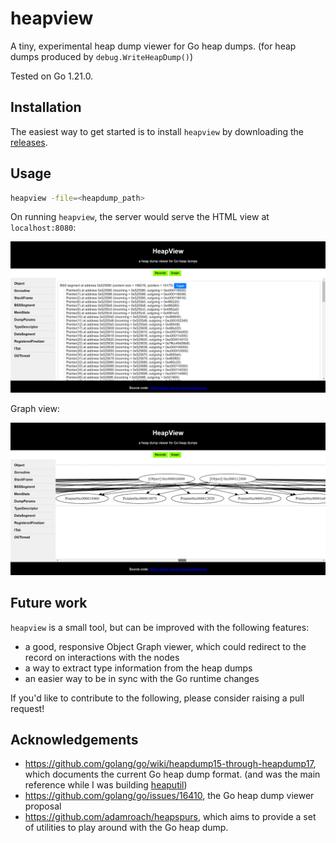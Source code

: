 # heapview

A tiny, experimental heap dump viewer for Go heap dumps. (for heap dumps produced by `debug.WriteHeapDump()`)

Tested on Go 1.21.0.

## Installation

The easiest way to get started is to install `heapview` by downloading the [releases](https://github.com/burntcarrot/heapview/releases).

## Usage

```sh
heapview -file=<heapdump_path>
```

On running `heapview`, the server would serve the HTML view at `localhost:8080`:

![Records View](./static/records-view.png)

Graph view:

![Graph View](./static/graph-view.png)

## Future work

`heapview` is a small tool, but can be improved with the following features:

- a good, responsive Object Graph viewer, which could redirect to the record on interactions with the nodes
- a way to extract type information from the heap dumps
- an easier way to be in sync with the Go runtime changes 

If you'd like to contribute to the following, please consider raising a pull request!

## Acknowledgements

- https://github.com/golang/go/wiki/heapdump15-through-heapdump17, which documents the current Go heap dump format. (and was the main reference while I was building [heaputil](https://github.com/burntcarrot/heaputil))
- https://github.com/golang/go/issues/16410, the Go heap dump viewer proposal
- https://github.com/adamroach/heapspurs, which aims to provide a set of utilities to play around with the Go heap dump.